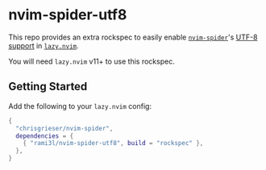 # nvim-spider-utf8

This repo provides an extra rockspec to easily enable
[`nvim-spider`]'s [UTF-8 support][enable-utf8] in [`lazy.nvim`].

You will need `lazy.nvim` v11+ to use this rockspec.

## Getting Started

Add the following to your `lazy.nvim` config:

```lua
{
  "chrisgrieser/nvim-spider",
  dependencies = {
    { "rami3l/nvim-spider-utf8", build = "rockspec" },
  },
}
```

[enable-utf8]: https://github.com/chrisgrieser/nvim-spider?tab=readme-ov-file#utf-8-support
[`nvim-spider`]: https://github.com/chrisgrieser/nvim-spider
[`lazy.nvim`]: https://github.com/folke/lazy.nvim
